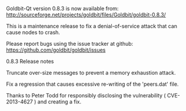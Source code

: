 Goldbit-Qt version 0.8.3 is now available from:
  http://sourceforge.net/projects/goldbit/files/Goldbit/goldbit-0.8.3/

This is a maintenance release to fix a denial-of-service attack that
can cause nodes to crash.

Please report bugs using the issue tracker at github:
  https://github.com/goldbit/goldbit/issues

0.8.3 Release notes

Truncate over-size messages to prevent a memory exhaustion attack.

Fix a regression that causes excessive re-writing of the 'peers.dat' file.


Thanks to Peter Todd for responsibly disclosing the vulnerability
( CVE-2013-4627 ) and creating a fix.
